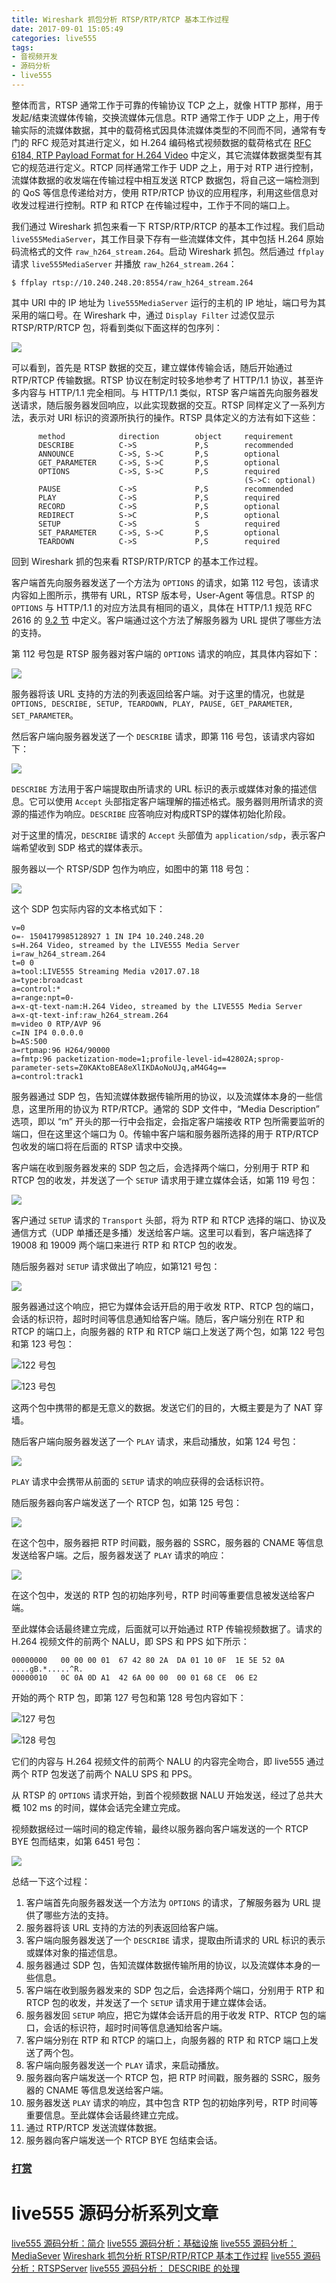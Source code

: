 ```yaml
---
title: Wireshark 抓包分析 RTSP/RTP/RTCP 基本工作过程
date: 2017-09-01 15:05:49
categories: live555
tags:
- 音视频开发
- 源码分析
- live555
---
```


整体而言，RTSP 通常工作于可靠的传输协议 TCP 之上，就像 HTTP 那样，用于发起/结束流媒体传输，交换流媒体元信息。RTP 通常工作于 UDP
 之上，用于传输实际的流媒体数据，其中的载荷格式因具体流媒体类型的不同而不同，通常有专门的 RFC 规范对其进行定义，如 H.264 编码格式视频数据的载荷格式在 [RFC 6184, RTP Payload Format for H.264 Video](https://tools.ietf.org/html/rfc6184) 中定义，其它流媒体数据类型有其它的规范进行定义。RTCP 同样通常工作于 UDP 之上，用于对 RTP 进行控制，流媒体数据的收发端在传输过程中相互发送 RTCP 数据包，将自己这一端检测到的 QoS 等信息传递给对方，使用 RTP/RTCP 协议的应用程序，利用这些信息对收发过程进行控制。RTP 和 RTCP 在传输过程中，工作于不同的端口上。
<!--more-->
我们通过 Wireshark 抓包来看一下 RTSP/RTP/RTCP 的基本工作过程。我们启动 `live555MediaServer`，其工作目录下存有一些流媒体文件，其中包括 H.264 原始码流格式的文件 `raw_h264_stream.264`。启动  Wireshark 抓包。然后通过 `ffplay` 请求 `live555MediaServer` 并播放 `raw_h264_stream.264`：
```
$ ffplay rtsp://10.240.248.20:8554/raw_h264_stream.264
```

其中 URI 中的 IP 地址为 `live555MediaServer` 运行的主机的 IP 地址，端口号为其采用的端口号。在 Wireshark 中，通过 `Display Filter` 过滤仅显示 RTSP/RTP/RTCP 包，将看到类似下面这样的包序列：

![](https://www.wolfcstech.com/images/1315506-00dc2e4cc0704fa7.png)

可以看到，首先是 RTSP 数据的交互，建立媒体传输会话，随后开始通过 RTP/RTCP 传输数据。RTSP 协议在制定时较多地参考了 HTTP/1.1 协议，甚至许多内容与 HTTP/1.1 完全相同。与 HTTP/1.1 类似，RTSP 客户端首先向服务器发送请求，随后服务器发回响应，以此实现数据的交互。RTSP 同样定义了一系列方法，表示对 URI 标识的资源所执行的操作。RTSP 具体定义的方法有如下这些：
```
      method            direction        object     requirement
      DESCRIBE          C->S             P,S        recommended
      ANNOUNCE          C->S, S->C       P,S        optional
      GET_PARAMETER     C->S, S->C       P,S        optional
      OPTIONS           C->S, S->C       P,S        required
                                                    (S->C: optional)
      PAUSE             C->S             P,S        recommended
      PLAY              C->S             P,S        required
      RECORD            C->S             P,S        optional
      REDIRECT          S->C             P,S        optional
      SETUP             C->S             S          required
      SET_PARAMETER     C->S, S->C       P,S        optional
      TEARDOWN          C->S             P,S        required
```

回到 Wireshark 抓的包来看 RTSP/RTP/RTCP 的基本工作过程。

客户端首先向服务器发送了一个方法为 `OPTIONS` 的请求，如第 112 号包，该请求内容如上图所示，携带有 URL，RTSP 版本号，User-Agent 等信息。RTSP 的 `OPTIONS` 与 HTTP/1.1 的对应方法具有相同的语义，具体在 HTTP/1.1 规范 RFC 2616 的 [9.2 节](https://tools.ietf.org/html/rfc2616#section-9.2) 中定义。客户端通过这个方法了解服务器为 URL 提供了哪些方法的支持。

第 112 号包是 RTSP 服务器对客户端的 `OPTIONS` 请求的响应，其具体内容如下：

![](https://www.wolfcstech.com/images/1315506-0439cca304032659.png)

服务器将该 URL 支持的方法的列表返回给客户端。对于这里的情况，也就是 `OPTIONS, DESCRIBE, SETUP, TEARDOWN, PLAY, PAUSE, GET_PARAMETER, SET_PARAMETER`。

然后客户端向服务器发送了一个 `DESCRIBE` 请求，即第 116 号包，该请求内容如下：

![](https://www.wolfcstech.com/images/1315506-3c6a4ca1d059c94b.png)

`DESCRIBE` 方法用于客户端提取由所请求的 URL 标识的表示或媒体对象的描述信息。它可以使用 `Accept` 头部指定客户端理解的描述格式。服务器则用所请求的资源的描述作为响应。`DESCRIBE` 应答响应对构成RTSP的媒体初始化阶段。

对于这里的情况，`DESCRIBE` 请求的 `Accept` 头部值为 `application/sdp`，表示客户端希望收到 SDP 格式的媒体表示。

服务器以一个 RTSP/SDP 包作为响应，如图中的第 118 号包：

![](https://www.wolfcstech.com/images/1315506-936ff8a7cf1d7567.png)

这个 SDP 包实际内容的文本格式如下：
```
v=0
o=- 1504179985128927 1 IN IP4 10.240.248.20
s=H.264 Video, streamed by the LIVE555 Media Server
i=raw_h264_stream.264
t=0 0
a=tool:LIVE555 Streaming Media v2017.07.18
a=type:broadcast
a=control:*
a=range:npt=0-
a=x-qt-text-nam:H.264 Video, streamed by the LIVE555 Media Server
a=x-qt-text-inf:raw_h264_stream.264
m=video 0 RTP/AVP 96
c=IN IP4 0.0.0.0
b=AS:500
a=rtpmap:96 H264/90000
a=fmtp:96 packetization-mode=1;profile-level-id=42802A;sprop-parameter-sets=Z0KAKtoBEA8eXlIKDAoNoUJq,aM4G4g==
a=control:track1
```

服务器通过 SDP 包，告知流媒体数据传输所用的协议，以及流媒体本身的一些信息，这里所用的协议为 RTP/RTCP。通常的 SDP 文件中，“Media Description” 选项，即以 “m” 开头的那一行中会指定，会指定客户端接收 RTP 包所需要监听的端口，但在这里这个端口为 0。传输中客户端和服务器所选择的用于 RTP/RTCP 包收发的端口将在后面的 RTSP 请求中交换。

客户端在收到服务器发来的 SDP 包之后，会选择两个端口，分别用于 RTP 和 RTCP 包的收发，并发送了一个 `SETUP` 请求用于建立媒体会话，如第 119 号包：

![](https://www.wolfcstech.com/images/1315506-21cc92d0f10a74da.png)

客户通过 `SETUP` 请求的 `Transport` 头部，将为 RTP 和 RTCP 选择的端口、协议及通信方式（UDP 单播还是多播）发送给客户端。这里可以看到，客户端选择了 19008 和 19009 两个端口来进行 RTP 和 RTCP 包的收发。

随后服务器对 `SETUP` 请求做出了响应，如第121 号包：

![](https://www.wolfcstech.com/images/1315506-1efad4d643f2e4b7.png)

服务器通过这个响应，把它为媒体会话开启的用于收发 RTP、RTCP 包的端口，会话的标识符，超时时间等信息通知给客户端。随后，客户端分别在 RTP 和 RTCP 的端口上，向服务器的 RTP 和 RTCP 端口上发送了两个包，如第 122 号包和第 123 号包：

![122 号包](https://www.wolfcstech.com/images/1315506-fa837cd6c6dcdc6a.png)

![123 号包](https://www.wolfcstech.com/images/1315506-41911ad64de08e1c.png)

这两个包中携带的都是无意义的数据。发送它们的目的，大概主要是为了 NAT 穿墙。

随后客户端向服务器发送了一个 `PLAY` 请求，来启动播放，如第 124 号包：

![](https://www.wolfcstech.com/images/1315506-c82f3b7744d08e00.png)

`PLAY` 请求中会携带从前面的 `SETUP` 请求的响应获得的会话标识符。

随后服务器向客户端发送了一个 RTCP 包，如第 125 号包：

![](https://www.wolfcstech.com/images/1315506-e5ed002ce2e1cbce.png)

在这个包中，服务器把 RTP 时间戳，服务器的 SSRC，服务器的 CNAME 等信息发送给客户端。之后，服务器发送了 `PLAY` 请求的响应：

![](https://www.wolfcstech.com/images/1315506-37a6911d4a752f41.png)

在这个包中，发送的 RTP 包的初始序列号，RTP 时间等重要信息被发送给客户端。

至此媒体会话最终建立完成，后面就可以开始通过 RTP 传输视频数据了。请求的 H.264 视频文件的前两个 NALU，即 SPS 和 PPS 如下所示：

```
00000000   00 00 00 01  67 42 80 2A  DA 01 10 0F  1E 5E 52 0A  ....gB.*.....^R.
00000010   0C 0A 0D A1  42 6A 00 00  00 01 68 CE  06 E2
```

开始的两个 RTP 包，即第 127 号包和第 128 号包内容如下：

![127 号包](https://www.wolfcstech.com/images/1315506-710a11b3fbdce915.png)

![128 号包](https://www.wolfcstech.com/images/1315506-1ab67f546cf4724a.png)

它们的内容与 H.264 视频文件的前两个 NALU 的内容完全吻合，即 live555 通过两个 RTP 包发送了前两个 NALU SPS 和 PPS。

从 RTSP 的 `OPTIONS` 请求开始，到首个视频数据 NALU 开始发送，经过了总共大概 102 ms 的时间，媒体会话完全建立完成。

视频数据经过一端时间的稳定传输，最终以服务器向客户端发送的一个 RTCP BYE 包而结束，如第 6451 号包：

![](https://www.wolfcstech.com/images/1315506-e51d6779509ea488.png)

总结一下这个过程：
1. 客户端首先向服务器发送一个方法为 `OPTIONS` 的请求，了解服务器为 URL 提供了哪些方法的支持。
2. 服务器将该 URL 支持的方法的列表返回给客户端。
3. 客户端向服务器发送了一个 `DESCRIBE` 请求，提取由所请求的 URL 标识的表示或媒体对象的描述信息。
4. 服务器通过 SDP 包，告知流媒体数据传输所用的协议，以及流媒体本身的一些信息。
5. 客户端在收到服务器发来的 SDP 包之后，会选择两个端口，分别用于 RTP 和 RTCP 包的收发，并发送了一个 `SETUP` 请求用于建立媒体会话。
6. 服务器发回 `SETUP` 响应，把它为媒体会话开启的用于收发 RTP、RTCP 包的端口，会话的标识符，超时时间等信息通知给客户端。
7. 客户端分别在 RTP 和 RTCP 的端口上，向服务器的 RTP 和 RTCP 端口上发送了两个包。
8. 客户端向服务器发送一个 `PLAY` 请求，来启动播放。
9. 服务器向客户端发送一个 RTCP 包，把 RTP 时间戳，服务器的 SSRC，服务器的 CNAME 等信息发送给客户端。
10. 服务器发送 `PLAY` 请求的响应，其中包含 RTP 包的初始序列号，RTP 时间等重要信息。至此媒体会话最终建立完成。
11. 通过 RTP/RTCP 发送流媒体数据。
12. 服务器向客户端发送一个 RTCP BYE 包结束会话。

### [打赏](https://www.wolfcstech.com/about/donate.html)

# live555 源码分析系列文章
[live555 源码分析：简介](https://www.wolfcstech.com/2017/08/28/live555_src_analysis_introduction/)
[live555 源码分析：基础设施](https://www.wolfcstech.com/2017/08/30/live555_src_analysis_infrasture/)
[live555 源码分析：MediaSever](https://www.wolfcstech.com/2017/08/31/live555_src_analysis_mediaserver/)
[Wireshark 抓包分析 RTSP/RTP/RTCP 基本工作过程](https://www.wolfcstech.com/2017/09/01/live555_src_analysis_rtsp_rtp_rtcp_wireshark/)
[live555 源码分析：RTSPServer](https://www.wolfcstech.com/2017/09/03/live555_src_analysis_rtspserver/)
[live555 源码分析： DESCRIBE 的处理](https://www.wolfcstech.com/2017/09/04/live555_src_analysis_describe/)
